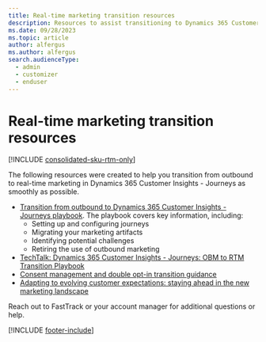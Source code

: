 ```yaml
---
title: Real-time marketing transition resources
description: Resources to assist transitioning to Dynamics 365 Customer Insights - Journeys.
ms.date: 09/28/2023
ms.topic: article
author: alfergus
ms.author: alfergus
search.audienceType: 
  - admin
  - customizer
  - enduser
---
```


# Real-time marketing transition resources

[!INCLUDE [consolidated-sku-rtm-only](./includes/consolidated-sku-rtm-only.md)]

The following resources were created to help you transition from outbound to real-time marketing in Dynamics 365 Customer Insights - Journeys as smoothly as possible.

- [Transition from outbound to Dynamics 365 Customer Insights - Journeys playbook](https://community.dynamics.com/blogs/post/?postid=1b4394d5-7764-4484-aba9-c7f972292c10). The playbook covers key information, including:
    - Setting up and configuring journeys
    - Migrating your marketing artifacts
    - Identifying potential challenges
    - Retiring the use of outbound marketing
- [TechTalk: Dynamics 365 Customer Insights - Journeys: OBM to RTM Transition Playbook](/shows/dynamics-365-fasttrack-architecture-insights/dynamics-365-marketing-obm-to-rtm-transition-playbook)
- [Consent management and double opt-in transition guidance](real-time-marketing-consent-transition.md)
- [Adapting to evolving customer expectations: staying ahead in the new marketing landscape](https://cloudblogs.microsoft.com/dynamics365/it/2023/07/18/transition-to-real-time-marketing-and-transform-your-customer-experience/)

Reach out to FastTrack or your account manager for additional questions or help.

[!INCLUDE [footer-include](./includes/footer-banner.md)]
